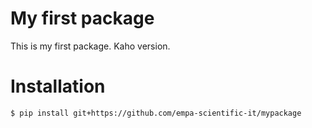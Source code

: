 # My first package

This is my first package. Kaho version.

# Installation
```bash
$ pip install git+https://github.com/empa-scientific-it/mypackage
```
